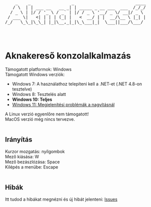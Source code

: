 
<html>
<body>
  <pre>
    _    _                _                        ____ 
   / \  | | ___ __   __ _| | _____ _ __ ___  ___  /_/_/
  / _ \ | |/ / '_ \ / _` | |/ / _ \ '__/ _ \/ __|/ _ \ 
 / ___ \|   <| | | | (_| |   <  __/ | |  __/\__ \ |_| |
/_/   \_\_|\_\_| |_|\__,_|_|\_\___|_|  \___||___/\___/ 
  </pre>
  <br>
  <b><h1>Aknakereső konzolalkalmazás</h1></b>
  Támogatott platformok: Windows<br>
  Támogatott Windows verziók:
 <ul>
    <li>Windows 7: A használathoz telepíteni kell a .NET-et (.NET 4.8-on tesztelve)</li>
    <li>Windows 8: Tesztelés alatt</li>
    <li><strong>Windows 10: Teljes</strong></li>
    <li><a href="https://github.com/vgeri108/minesweeper/issues/4">Windows 11: Megjelenítési problémák a nagyításnál</a></li>
  </ul>
  A Linux verzió egyenlőre nem támogatott!<br>
  MacOS verzió még nincs tervezve.<br>
  <br>
  <b><h2>Irányítás</h2></b>
  Kurzor mozgatás: nyílgombok<br>
  Mező kiásása: W<br>
  Mező bezászlózása: Space<br>
  Kilépés a menübe: Escape<br>
  <br>
  <b><h2>Hibák</h2></b>
  Itt tudod a hibákat megnézni és új hibát jelenteni: <a href = https://github.com/vgeri108/minesweeper/issues>Issues</a>
</body>
</html>
